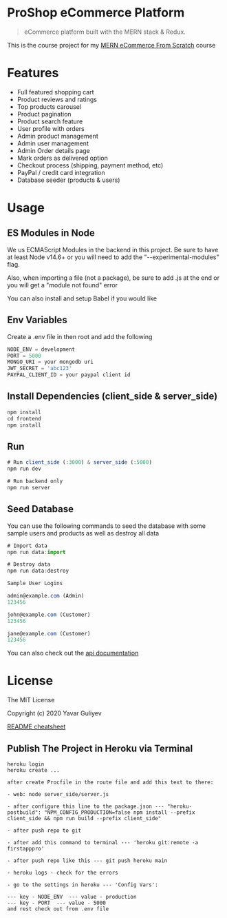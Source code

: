 # ProShop eCommerce Platform

> eCommerce platform built with the MERN stack & Redux.

This is the course project for my [MERN eCommerce From Scratch](https://github.com/yavarguliyev/Pro_Shop_Mern) course

# Features

- Full featured shopping cart
- Product reviews and ratings
- Top products carousel
- Product pagination
- Product search feature
- User profile with orders
- Admin product management
- Admin user management
- Admin Order details page
- Mark orders as delivered option
- Checkout process (shipping, payment method, etc)
- PayPal / credit card integration
- Database seeder (products & users)

# Usage

## ES Modules in Node

We us ECMAScript Modules in the backend in this project. Be sure to have at least Node v14.6+ or you will need to add the "--experimental-modules" flag.

Also, when importing a file (not a package), be sure to add .js at the end or you will get a "module not found" error

You can also install and setup Babel if you would like

## Env Variables

Create a .env file in then root and add the following

```javascript
NODE_ENV = development
PORT = 5000
MONGO_URI = your mongodb uri
JWT_SECRET = 'abc123'
PAYPAL_CLIENT_ID = your paypal client id
```

## Install Dependencies (client_side & server_side)

```javascript
npm install
cd frontend
npm install
```

## Run

```javascript
# Run client_side (:3000) & server_side (:5000)
npm run dev

# Run backend only
npm run server
```

## Seed Database

You can use the following commands to seed the database with some sample users and products as well as destroy all data

```javascript
# Import data
npm run data:import

# Destroy data
npm run data:destroy
```

```javascript
Sample User Logins

admin@example.com (Admin)
123456

john@example.com (Customer)
123456

jane@example.com (Customer)
123456
```

You can also check out the [api documentation](https://documenter.getpostman.com/view/11043766/TW6xo823)

# License

The MIT License

Copyright (c) 2020 Yavar Guliyev

[README cheatsheet](https://github.com/adam-p/markdown-here/wiki/Markdown-Cheatsheet)

## Publish The Project in Heroku via Terminal

```
heroku login
heroku create ...

after create Procfile in the route file and add this text to there:

- web: node server_side/server.js

- after configure this line to the package.json --- "heroku-postbuild": "NPM_CONFIG_PRODUCTION=false npm install --prefix client_side && npm run build --prefix client_side"

- after push repo to git

- after add this command to terminal --- 'heroku git:remote -a firstapppro'

- after push repo like this --- git push heroku main

- heroku logs - check for the errors

- go to the settings in heroku --- 'Config Vars':

--- key - NODE_ENV  --- value - production
--- key - PORT  --- value - 5000
and rest check out from .env file
```
